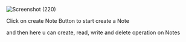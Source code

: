 ![Screenshot (220)](https://user-images.githubusercontent.com/78479119/130431252-b2da8061-88ec-4707-aa15-518ee48950c7.png)

Click on create Note Button to start create a Note

and then here u can create, read, write and delete operation on Notes
